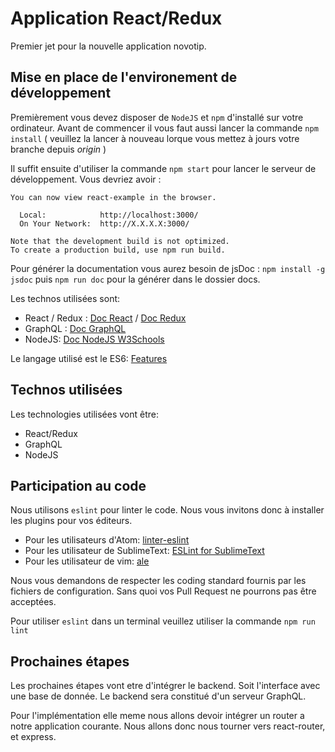 
# Application React/Redux
Premier jet pour la nouvelle application novotip.

## Mise en place de l'environement de développement

Premièrement vous devez disposer de `NodeJS` et `npm` d'installé sur votre ordinateur.
Avant de commencer il vous faut aussi lancer la commande `npm install`
( veuillez la lancer à nouveau lorque vous mettez à jours votre branche depuis *origin* )

Il suffit ensuite d'utiliser la commande `npm start` pour lancer le serveur de développement.
Vous devriez avoir : 

```
You can now view react-example in the browser.

  Local:            http://localhost:3000/
  On Your Network:  http://X.X.X.X:3000/

Note that the development build is not optimized.
To create a production build, use npm run build.
```

Pour générer la documentation vous aurez besoin de jsDoc : `npm install -g jsdoc` puis `npm run doc` pour la générer dans le dossier docs.

Les technos utilisées sont:
- React / Redux : [Doc React](https://reactjs.org/docs/hello-world.html) / [Doc Redux](https://redux.js.org/docs/introduction/Motivation.html)
- GraphQL : [Doc GraphQL](http://graphql.org/learn/)
- NodeJS: [Doc NodeJS W3Schools](https://www.w3schools.com/nodejs/default.asp)

Le langage utilisé est le ES6: [Features](http://es6-features.org)

## Technos utilisées

Les technologies utilisées vont être:
- React/Redux
- GraphQL
- NodeJS

## Participation au code
Nous utilisons `eslint` pour linter le code. Nous vous invitons donc à installer les plugins pour vos éditeurs.
- Pour les utilisateurs d'Atom: [linter-eslint](https://github.com/AtomLinter/linter-eslint)
- Pour les utilisateur de SublimeText: [ESLint for SublimeText](https://packagecontrol.io/packages/ESLint)
- Pour les utilisateur de vim: [ale](https://github.com/w0rp/ale)

Nous vous demandons de respecter les coding standard fournis par les fichiers de configuration.
Sans quoi vos Pull Request ne pourrons pas être acceptées.

Pour utiliser `eslint` dans un terminal veuillez utiliser la commande `npm run lint`

## Prochaines étapes
Les prochaines étapes vont etre d'intégrer le backend. Soit l'interface avec une base de donnée.
Le backend sera constitué d'un serveur GraphQL.

Pour l'implémentation elle meme nous allons devoir intégrer un router a notre application courante.
Nous allons donc nous tourner vers react-router, et express.

